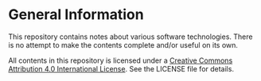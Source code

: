# General Information

This repository contains notes about various software technologies.
There is no attempt to make the contents complete and/or useful on its own.

All contents in this repository is licensed under a 
[Creative Commons Attribution 4.0 International License](http://creativecommons.org/licenses/by/4.0/).
See the LICENSE file for details.

